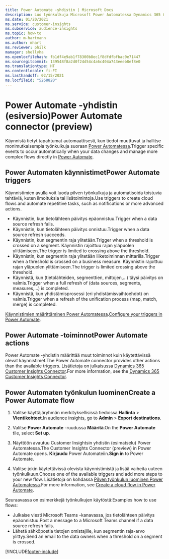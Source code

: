 ```yaml
---
title: Power Automate -yhdistin | Microsoft Docs
description: Luo työnkulkuja Microsoft Power Automatessa Dynamics 365 Customer Insightsista.
ms.date: 01/20/2021
ms.service: customer-insights
ms.subservice: audience-insights
ms.topic: how-to
author: m-hartmann
ms.author: mhart
ms.reviewer: philk
manager: shellyha
ms.openlocfilehash: fb1df4e9ab1f78300b8ec1f8dfdfbfbac0e71447
ms.sourcegitcommit: 139548f8a2d0f24d54c4a6c404a743eeeb8ef8e0
ms.translationtype: HT
ms.contentlocale: fi-FI
ms.lasthandoff: 02/15/2021
ms.locfileid: "5268820"
---
```

# <a name="power-automate-connector-preview"></a><span data-ttu-id="20586-103">Power Automate -yhdistin (esiversio)</span><span class="sxs-lookup"><span data-stu-id="20586-103">Power Automate connector (preview)</span></span>

<span data-ttu-id="20586-104">Käynnistä tietyt tapahtumat automaattisesti, kun tiedot muuttuvat ja hallitse monimutkaisempia työnkulkuja suoraan [Power Automatessa](https://flow.microsoft.com/).</span><span class="sxs-lookup"><span data-stu-id="20586-104">Trigger specific events to occur automatically when your data changes and manage more complex flows directly in [Power Automate](https://flow.microsoft.com/).</span></span>

## <a name="power-automate-triggers"></a><span data-ttu-id="20586-105">Power Automaten käynnistimet</span><span class="sxs-lookup"><span data-stu-id="20586-105">Power Automate triggers</span></span>

<span data-ttu-id="20586-106">Käynnistimien avulla voit luoda pilven työnkulkuja ja automatisoida toistuvia tehtäviä, kuten ilmoituksia tai lisätoimintoja.</span><span class="sxs-lookup"><span data-stu-id="20586-106">Use triggers to create cloud flows and automate repetitive tasks, such as notifications or more advanced actions.</span></span> 

- <span data-ttu-id="20586-107">Käynnistin, kun tietolähteen päivitys epäonnistuu.</span><span class="sxs-lookup"><span data-stu-id="20586-107">Trigger when a data source refresh fails.</span></span> 
- <span data-ttu-id="20586-108">Käynnistin, kun tietolähteen päivitys onnistuu.</span><span class="sxs-lookup"><span data-stu-id="20586-108">Trigger when a data source refresh succeeds.</span></span>
- <span data-ttu-id="20586-109">Käynnistin, kun segmentin raja ylitetään.</span><span class="sxs-lookup"><span data-stu-id="20586-109">Trigger when a threshold is crossed on a segment.</span></span> <span data-ttu-id="20586-110">Käynnistin rajoittuu rajan yläpuolen ylittämiseen.</span><span class="sxs-lookup"><span data-stu-id="20586-110">The trigger is limited to crossing above the threshold.</span></span>
- <span data-ttu-id="20586-111">Käynnistin, kun segmentin raja ylitetään liiketoiminnan mittarilla.</span><span class="sxs-lookup"><span data-stu-id="20586-111">Trigger when a threshold is crossed on a business measure.</span></span> <span data-ttu-id="20586-112">Käynnistin rajoittuu rajan yläpuolen ylittämiseen.</span><span class="sxs-lookup"><span data-stu-id="20586-112">The trigger is limited crossing above the threshold.</span></span>
- <span data-ttu-id="20586-113">Käynnistä, kun (tietolähteiden, segmenttien, mittojen,...) täysi päivitys on valmis.</span><span class="sxs-lookup"><span data-stu-id="20586-113">Trigger when a full refresh of (data sources, segments, measures,...) is completed.</span></span>
- <span data-ttu-id="20586-114">Käynnistä, kun yhdistämisprosessi (eri yhdistämisvaihtoehdot) on valmis.</span><span class="sxs-lookup"><span data-stu-id="20586-114">Trigger when a refresh of the unification process (map, match, merge) is completed.</span></span>

<span data-ttu-id="20586-115">[Käynnistimien määrittäminen Power Automatessa](https://flow.microsoft.com/connectors/shared_customerinsights/dynamics-365-customer-insights-connector/).</span><span class="sxs-lookup"><span data-stu-id="20586-115">[Configure your triggers in Power Automate](https://flow.microsoft.com/connectors/shared_customerinsights/dynamics-365-customer-insights-connector/).</span></span>

## <a name="power-automate-actions"></a><span data-ttu-id="20586-116">Power Automate -toiminnot</span><span class="sxs-lookup"><span data-stu-id="20586-116">Power Automate actions</span></span>
<span data-ttu-id="20586-117">Power Automate -yhdistin määrittää muut toiminnot kuin käytettävissä olevat käynnistimet.</span><span class="sxs-lookup"><span data-stu-id="20586-117">The Power Automate connector provides other actions than the available triggers.</span></span> <span data-ttu-id="20586-118">Lisätietoja on julkaisussa [Dynamics 365 Customer Insights Connector](https://docs.microsoft.com/connectors/customerinsights/).</span><span class="sxs-lookup"><span data-stu-id="20586-118">For more information, see the [Dynamics 365 Customer Insights Connector](https://docs.microsoft.com/connectors/customerinsights/).</span></span>

## <a name="create-a-power-automate-flow"></a><span data-ttu-id="20586-119">Power Automaten työnkulun luominen</span><span class="sxs-lookup"><span data-stu-id="20586-119">Create a Power Automate flow</span></span>

1. <span data-ttu-id="20586-120">Valitse käyttäjäryhmän merkityksellisissä tiedoissa **Hallinta** > **Vientikohteet**.</span><span class="sxs-lookup"><span data-stu-id="20586-120">In audience insights, go to **Admin** > **Export destinations**.</span></span>

1. <span data-ttu-id="20586-121">Valitse **Power Automate** -ruudussa **Määritä**.</span><span class="sxs-lookup"><span data-stu-id="20586-121">On the **Power Automate** tile, select **Set up**.</span></span>

1. <span data-ttu-id="20586-122">Näyttöön avautuu Customer Insightsin yhdistin (esimatselu) Power Automatessa.</span><span class="sxs-lookup"><span data-stu-id="20586-122">The Customer Insights Connector (preview) in Power Automate opens.</span></span> <span data-ttu-id="20586-123">**Kirjaudu** Power Automateiin.</span><span class="sxs-lookup"><span data-stu-id="20586-123">**Sign in** to Power Automate.</span></span>

1. <span data-ttu-id="20586-124">Valitse jokin käytettävissä olevista käynnistimistä ja lisää vaiheita uuteen työnkulkuun.</span><span class="sxs-lookup"><span data-stu-id="20586-124">Choose one of the available triggers and add more steps to your new flow.</span></span> <span data-ttu-id="20586-125">Lisätietoja on kohdassa [Pilven työnkulun luominen Power Automatessa](https://docs.microsoft.com/power-automate/get-started-logic-flow).</span><span class="sxs-lookup"><span data-stu-id="20586-125">For more information, see [Create a cloud flow in Power Automate](https://docs.microsoft.com/power-automate/get-started-logic-flow).</span></span>

<span data-ttu-id="20586-126">Seuraavassa on esimerkkejä työnkulkujen käytöstä:</span><span class="sxs-lookup"><span data-stu-id="20586-126">Examples how to use flows:</span></span> 
- <span data-ttu-id="20586-127">Julkaise viesti Microsoft Teams -kanavassa, jos tietolähteen päivitys epäonnistuu.</span><span class="sxs-lookup"><span data-stu-id="20586-127">Post a message to a Microsoft Teams channel if a data source refresh fails.</span></span> 
- <span data-ttu-id="20586-128">Lähetä sähköpostia tietojen omistajille, kun segmentin raja-arvo ylittyy.</span><span class="sxs-lookup"><span data-stu-id="20586-128">Send an email to the data owners when a threshold on a segment is crossed.</span></span>



[!INCLUDE[footer-include](../includes/footer-banner.md)]